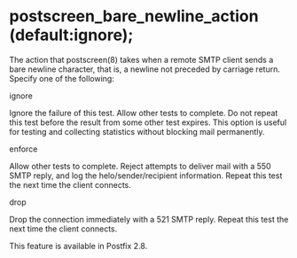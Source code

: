# postscreen_bare_newline_action (default:ignore); 

 The action that postscreen(8) takes when a remote SMTP client sends
a bare newline character, that is, a newline not preceded by carriage
return.  Specify one of the following: 



 ignore 

 Ignore the failure of this test. Allow other tests to complete.
Do not repeat this test before the result from some
other test expires.
This option is useful for testing and collecting statistics
without blocking mail permanently. 

 enforce 

 Allow other tests to complete. Reject attempts to deliver mail
with a 550 SMTP reply, and log the helo/sender/recipient information.
Repeat this test the next time the client connects. 

 drop 

 Drop the connection immediately with a 521 SMTP reply. Repeat
this test the next time the client connects.  



 This feature is available in Postfix 2.8. 


